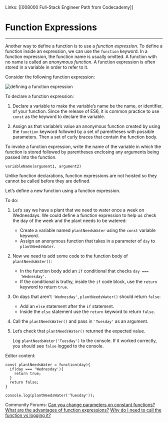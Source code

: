 Links:  [[008000 Full-Stack Engineer Path from Codecademy]]
# Function Expressions
---
Another way to define a function is to use a _function expression_. To define a function inside an expression, we can use the `function` keyword. In a function expression, the function name is usually omitted. A function with no name is called an _anonymous function_. A function expression is often stored in a variable in order to refer to it.

Consider the following function expression:

![defining a function expression](https://content.codecademy.com/courses/learn-javascript-functions/Diagram/expression.svg)

To declare a function expression:

1.  Declare a variable to make the variable’s name be the name, or identifier, of your function. Since the release of ES6, it is common practice to use `const` as the keyword to declare the variable.
    
2.  Assign as that variable’s value an anonymous function created by using the `function` keyword followed by a set of parentheses with possible parameters. Then a set of curly braces that contain the function body.
    

To invoke a function expression, write the name of the variable in which the function is stored followed by parentheses enclosing any arguments being passed into the function.

```
variableName(argument1, argument2)
```

Unlike function declarations, function expressions are not hoisted so they cannot be called before they are defined.

Let’s define a new function using a function expression.

To do:
1. Let’s say we have a plant that we need to water once a week on Wednesdays. We could define a function expression to help us check the day of the week and the plant needs to be watered:

	-   Create a variable named `plantNeedsWater` using the `const` variable keyword.
	-   Assign an anonymous function that takes in a parameter of `day` to `plantNeedsWater`.

2. Now we need to add some code to the function body of `plantNeedsWater()`:

	-   In the function body add an `if` conditional that checks `day === 'Wednesday'`.
	-   If the conditional is truthy, inside the `if` code block, use the `return` keyword to return `true`.

3. On days that aren’t `'Wednesday'`, `plantNeedsWater()` should return `false`:

	-   Add an `else` statement after the `if` statement.
	-   Inside the `else` statement use the `return` keyword to return `false`.

4. Call the `plantNeedsWater()` and pass in `'Tuesday'` as an argument.
5. Let’s check that `plantNeedsWater()` returned the expected value.
	
	Log `plantNeedsWater('Tuesday')` to the console. If it worked correctly, you should see `false` logged to the console.

Editor content:

	const plantNeedsWater = function(day){
	  if(day === 'Wednesday'){
		return true;
	  }
	  return false;
	}

	console.log(plantNeedsWater('Tuesday'));

Community Forums:
[Can you change parameters on constant functions?](https://discuss.codecademy.com/t/can-you-change-parameters-on-constant-functions/437639)
[What are the advantages of function expressions?](https://discuss.codecademy.com/t/what-are-the-advantages-of-function-expressions/437661)
[Why do I need to call the function vs logging it?](https://discuss.codecademy.com/t/why-do-i-need-to-call-the-function-vs-logging-it/437657)